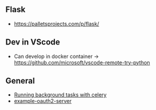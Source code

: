 ## Flask
* https://palletsprojects.com/p/flask/

## Dev in VScode
* Can develop in docker container -> https://github.com/microsoft/vscode-remote-try-python

## General
* [Running background tasks with celery](https://danidee10.github.io/2016/11/28/flask-by-example-9.html)
* [example-oauth2-server](https://github.com/authlib/example-oauth2-server)